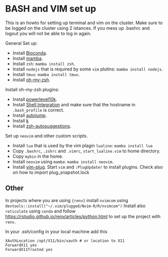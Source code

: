 # BASH and VIM set up

This is an howto for setting up terminal and vim on the cluster.
Make sure to be logged on the cluster using 2 istances. If you mess up .bashrc and logout you will not be able to log in again.

General Set up:



- Install [Bioconda](https://github.com/ohmybash/oh-my-bash).
- Install [mamba](https://github.com/mamba-org/mamba).
- Install `zsh`: `mamba install zsh`.
- Install `nodejs` that is required by some `vim` plutins: `mamba install nodejs`.
- Install `tmux`: `mamba install tmux`.
- Install [oh-my-zsh](https://ohmyz.sh/).

Install oh-my-zsh plugins:
- Install [powerlevel10k](https://github.com/romkatv/powerlevel10k#oh-my-zsh).
- Install [Shell Integration](https://iterm2.com/documentation-shell-integration.html) and make sure that the hostname in `.bash_profile` is correct.
- Install [autojump](https://github.com/c1au6i0/autojump).
- Install [k](https://github.com/supercrabtree/k)
- Install [zsh-autosuggestions](https://github.com/zsh-users/zsh-autosuggestions/blob/master/INSTALL.md).

Set up `neovim` and other custom scripts.
- Install `lua` that is used by the vim plagin `lualine`: `mamba install lua`
- Copy `.bashrc`, `.zshrc` and `.vimrc`, `start_lualine.vim` to home directory.
- Copy `mybin` in the home.
- Install `neovim` using `mamba`: `mamba install neovim`.
- Install [vim-plug](https://github.com/junegunn/vim-plug).
Start `vim` and `:PlugUpdate!` to install plugins.
Check also on how to import plug_snapshot.lock

## Other

In projects where you are using `{renv}` install `nvimcom` using
`devtools::install("~/.vim/plugged/Nvim-R/R/nvimcom")`
Install also `reticulate` using `conda` and follow https://rstudio.github.io/renv/articles/python.html 
to set up the project with `renv`.

In your .ssh/config in your local machine add this 
```
XAuthLocation /opt/X11/bin/xauth # or location to X11
ForwardX11 yes
ForwardX11Trusted yes
```


